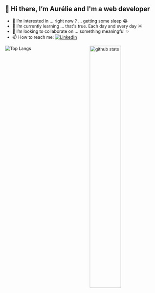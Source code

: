 

## 👋 Hi there, I’m **Aurélie** and I'm a web developer  

- 👀 I’m interested in ... right now ? ... getting some sleep 😂
- 🌱 I’m currently learning ... that's true. Each day and every day ☀️
- 💞️ I’m looking to collaborate on ... something meaningful ✨
- 📫 How to reach me: <a href="https://www.linkedin.com/in/aurelie-cuignet/">![LinkedIn](https://img.shields.io/badge/LinkedIn-0077B5?style=for-the-badge&logo=linkedin&logoColor=white)</a>

 ![Top Langs](https://github-readme-stats.vercel.app/api/top-langs/?username=AurelieCuignet&layout=compact&show_icons=true&theme=gotham)
 <img src="https://github-readme-stats.vercel.app/api?username=AurelieCuignet&show_icons=true&theme=gotham" alt="github stats" width="45%" align="right"/>


<!---
AurelieCuignet/AurelieCuignet is a ✨ special ✨ repository because its `README.md` (this file) appears on your GitHub profile.
You can click the Preview link to take a look at your changes.
--->
